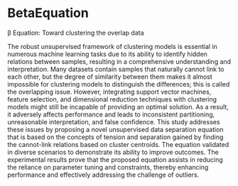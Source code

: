 # BetaEquation
β Equation: Toward clustering the overlap data

The robust unsupervised framework of clustering models is essential in numerous machine learning tasks due to its ability to identify hidden relations between samples, resulting in a comprehensive understanding and interpretation. Many datasets contain samples that naturally cannot link to each other, but the degree of similarity between them makes it almost impossible for clustering models to distinguish the differences; this is called the overlapping issue. However, integrating support vector machines, feature selection, and dimensional reduction techniques with clustering models might still be incapable of providing an optimal solution. As a result, it adversely affects performance and leads to inconsistent partitioning, unreasonable interpretation, and false confidence. This study addresses these issues by proposing a novel unsupervised data separation equation that is based on the concepts of tension and separation gained by finding the cannot-link relations based on cluster centroids. The equation validated in diverse scenarios to demonstrate its ability to improve outcomes. The experimental results prove that the proposed equation assists in reducing the reliance on parameter tuning and constraints, thereby enhancing performance and effectively addressing the challenge of outliers.
